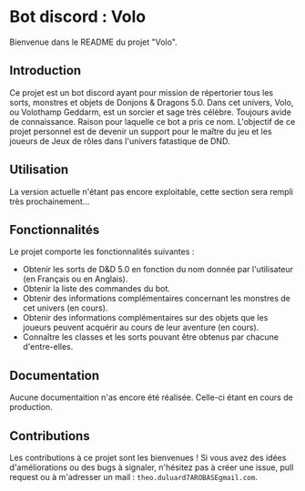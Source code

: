 # Bot discord : Volo

Bienvenue dans le README du projet "Volo". 

## Introduction

Ce projet est un bot discord ayant pour mission de répertorier tous les sorts, monstres et objets de Donjons & Dragons 5.0.
Dans cet univers, Volo, ou Volothamp Geddarm, est un sorcier et sage très célèbre. Toujours avide de connaissance.
Raison pour laquelle ce bot a pris ce nom.
L'objectif de ce projet personnel est de devenir un support pour le maître du jeu et les joueurs de Jeux de rôles dans l'univers fatastique de DND. 

## Utilisation

La version actuelle n'étant pas encore exploitable, cette section sera rempli très prochainement...

## Fonctionnalités

Le projet comporte les fonctionnalités suivantes :

- Obtenir les sorts de D&D 5.0 en fonction du nom donnée par l'utilisateur (en Français ou en Anglais).
- Obtenir la liste des commandes du bot.
- Obtenir des informations complémentaires concernant les monstres de cet univers (en cours).
- Obtenir des informations complémentaires sur des objets que les joueurs peuvent acquérir au cours de leur aventure (en cours).
- Connaître les classes et les sorts pouvant être obtenus par chacune d'entre-elles.

## Documentation

Aucune documentaition n'as encore été réalisée. Celle-ci étant en cours de production.

## Contributions

Les contributions à ce projet sont les bienvenues ! Si vous avez des idées d'améliorations ou des bugs à signaler, n'hésitez pas à créer une issue, pull request ou à m'adresser un mail : ```theo.duluard7AROBASEgmail.com```.
